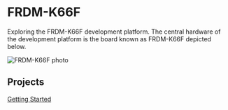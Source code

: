# FRDM-K66F

Exploring the FRDM-K66F development platform. The central hardware of the development platform is the board known as FRDM-K66F depicted below.

![FRDM-K66F photo](https://media.digikey.com/Photos/NXP%20Semi%20Photos/MFG_FRDM-K66F.jpg)

## Projects

[Getting Started](./projects/p01-getting-started/p01-readme.md)  